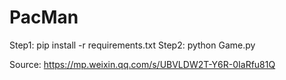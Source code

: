 # PacMan

Step1:
pip install -r requirements.txt
Step2:
python Game.py

Source:
https://mp.weixin.qq.com/s/UBVLDW2T-Y6R-0IaRfu81Q